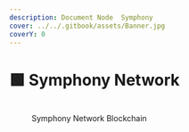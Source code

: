 ```yaml
---
description: Document Node  Symphony
cover: ../../.gitbook/assets/Banner.jpg
coverY: 0
---
```


# 🟩  Symphony Network

<figure><img src="https://explorer.tendermint.roomit.xyz/logos/symphony.png" alt=""><figcaption><p> Symphony Network Blockchain</p></figcaption></figure>

<figure><img src="https://health.roomit.xyz/api/badge/120/status?style=for-the-badge" alt=""><figcaption></figcaption></figure>

